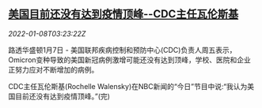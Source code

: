 <!--1641612663000-->
[美国目前还没有达到疫情顶峰--CDC主任瓦伦斯基](https://cn.reuters.com/article/us-cdc-pandemic-peak-0107-idCNKBS2JI028)
------

<div><i>2022-01-08T03:23:22Z</i></div><p>路透华盛顿1月7日 - 美国联邦疾病控制和预防中心(CDC)负责人周五表示，Omicron变种导致的美国新冠病例激增可能还没有达到顶峰，学校、医院和企业正努力应对不断增加的病例。 　</p><p>CDC主任瓦伦斯基(Rochelle Walensky)在NBC新闻的“今日”节目中说:“我认为美国目前还没有达到疫情顶峰。”(完)</p>
